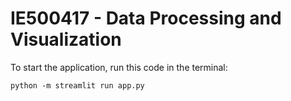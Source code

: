# IE500417 - Data Processing and Visualization

To start the application, run this code in the terminal:

    python -m streamlit run app.py